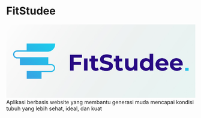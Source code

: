 FitStudee
===========================
![alt text](https://github.com/nandaadyatma/FitStudee/blob/main/FitStudee.jpg?raw=true)
Aplikasi berbasis website yang membantu generasi muda mencapai kondisi tubuh yang lebih sehat, ideal, dan kuat


